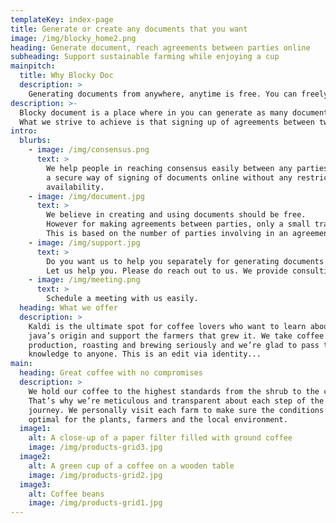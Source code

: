 ```yaml
---
templateKey: index-page
title: Generate or create any documents that you want
image: /img/blocky_home2.png
heading: Generate document, reach agreements between parties online
subheading: Support sustainable farming while enjoying a cup
mainpitch:
  title: Why Blocky Doc
  description: >
    Generating documents from anywhere, anytime is free. You can freely download or create any agreements of your liking.
description: >-
  Blocky document is a place where in you can generate as many documents as possible. It could be of any legal/agreement documents.
  What we strive to achieve is that signing up of agreements between two parties is always a problem. So we try to solve this by using blockchain.
intro:
  blurbs:
    - image: /img/consensus.png
      text: >
        We help people in reaching consensus easily between any parties through online. Therefore, we are building 
        a secure way of signing of documents online without any restrictions.
        availability.
    - image: /img/document.jpg
      text: >
        We believe in creating and using documents should be free.
        However for making agreements between parties, only a small transaction fee is required.
        This is based on the number of parties involving in an agreement.
    - image: /img/support.jpg
      text: >
        Do you want us to help you separately for generating documents and signing of the documents/agreements? 
        Let us help you. Please do reach out to us. We provide consulting services.
    - image: /img/meeting.png
      text: >
        Schedule a meeting with us easily.
  heading: What we offer
  description: >
    Kaldi is the ultimate spot for coffee lovers who want to learn about their
    java’s origin and support the farmers that grew it. We take coffee
    production, roasting and brewing seriously and we’re glad to pass that
    knowledge to anyone. This is an edit via identity...
main:
  heading: Great coffee with no compromises
  description: >
    We hold our coffee to the highest standards from the shrub to the cup.
    That’s why we’re meticulous and transparent about each step of the coffee’s
    journey. We personally visit each farm to make sure the conditions are
    optimal for the plants, farmers and the local environment.
  image1:
    alt: A close-up of a paper filter filled with ground coffee
    image: /img/products-grid3.jpg
  image2:
    alt: A green cup of a coffee on a wooden table
    image: /img/products-grid2.jpg
  image3:
    alt: Coffee beans
    image: /img/products-grid1.jpg
---
```

